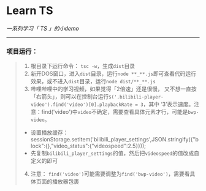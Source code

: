 # Learn TS  
*一系列学习「 TS 」的小demo*

--------------------------------------
### 项目运行：
> 1. 根目录下运行命令： `tsc -w`，生成`dist`目录  
> 2. 新开DOS窗口，进入`dist`目录，运行`node **_**.js`即可查看代码运行效果，或不进入`dist`目录，运行`node dist/**_**.js`    
> 3. 哔哩哔哩中的学习视频，如果觉得「2倍速」还是很慢， 又不想一直按「右箭头」，则可以在控制台运行`$('.bilibili-player-video').find('video')[0].playbackRate = 3`，其中 ‘3’表示速度。注意：find('video')中`video`不确定，需要查看具体元素才行，可能是`bwp-video`。  
>   + 设置播放缓存：sessionStorage.setItem('bilibili_player_settings',JSON.stringify({"block":{},"video_status":{"videospeed":2.5}})); 
>   + 先复制`bilibili_player_settings`的值，然后把`videospeed`的值改成自定义的即可
> 4. 注意： `find('video')`可能需要调整为`find('bwp-video')`，需要看具体页面的播放器包裹  











